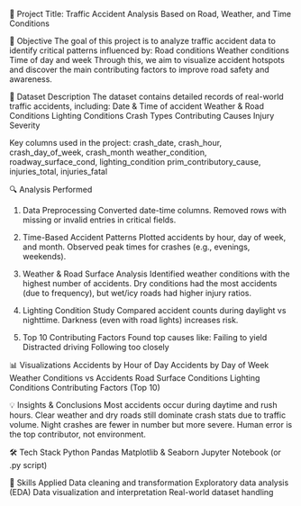 📌 Project Title: Traffic Accident Analysis Based on Road, Weather, and Time Conditions

🚀 Objective
The goal of this project is to analyze traffic accident data to identify critical patterns influenced by:
Road conditions
Weather conditions
Time of day and week
Through this, we aim to visualize accident hotspots and discover the main contributing factors to improve road safety and awareness.

📁 Dataset Description
The dataset contains detailed records of real-world traffic accidents, including:
Date & Time of accident
Weather & Road Conditions
Lighting Conditions
Crash Types
Contributing Causes
Injury Severity

Key columns used in the project:
crash_date, crash_hour, crash_day_of_week, crash_month
weather_condition, roadway_surface_cond, lighting_condition
prim_contributory_cause, injuries_total, injuries_fatal

🔍 Analysis Performed
1. Data Preprocessing
Converted date-time columns.
Removed rows with missing or invalid entries in critical fields.

2. Time-Based Accident Patterns
Plotted accidents by hour, day of week, and month.
Observed peak times for crashes (e.g., evenings, weekends).

3. Weather & Road Surface Analysis
Identified weather conditions with the highest number of accidents.
Dry conditions had the most accidents (due to frequency), but wet/icy roads had higher injury ratios.

4. Lighting Condition Study
Compared accident counts during daylight vs nighttime.
Darkness (even with road lights) increases risk.

5. Top 10 Contributing Factors
Found top causes like:
Failing to yield
Distracted driving
Following too closely

📊 Visualizations
Accidents by Hour of Day
Accidents by Day of Week
Weather Conditions vs Accidents
Road Surface Conditions
Lighting Conditions
Contributing Factors (Top 10)

💡 Insights & Conclusions
Most accidents occur during daytime and rush hours.
Clear weather and dry roads still dominate crash stats due to traffic volume.
Night crashes are fewer in number but more severe.
Human error is the top contributor, not environment.

🛠 Tech Stack
Python
Pandas
Matplotlib & Seaborn
Jupyter Notebook (or .py script)

🧠 Skills Applied
Data cleaning and transformation
Exploratory data analysis (EDA)
Data visualization and interpretation
Real-world dataset handling
